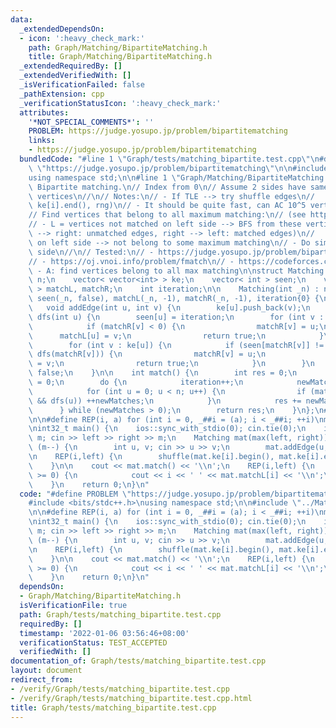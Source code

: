 ```yaml
---
data:
  _extendedDependsOn:
  - icon: ':heavy_check_mark:'
    path: Graph/Matching/BipartiteMatching.h
    title: Graph/Matching/BipartiteMatching.h
  _extendedRequiredBy: []
  _extendedVerifiedWith: []
  _isVerificationFailed: false
  _pathExtension: cpp
  _verificationStatusIcon: ':heavy_check_mark:'
  attributes:
    '*NOT_SPECIAL_COMMENTS*': ''
    PROBLEM: https://judge.yosupo.jp/problem/bipartitematching
    links:
    - https://judge.yosupo.jp/problem/bipartitematching
  bundledCode: "#line 1 \"Graph/tests/matching_bipartite.test.cpp\"\n#define PROBLEM\
    \ \"https://judge.yosupo.jp/problem/bipartitematching\"\n\n#include <bits/stdc++.h>\n\
    using namespace std;\n\n#line 1 \"Graph/Matching/BipartiteMatching.h\"\n// Max\
    \ Bipartite matching.\n// Index from 0\n// Assume 2 sides have same number of\
    \ vertices\n//\n// Notes:\n// - If TLE --> try shuffle edges\n//   REP(i,n) shuffle(ke[i].begin(),\
    \ ke[i].end(), rng)\n// - It should be quite fast, can AC 10^5 vertices\n//\n\
    // Find vertices that belong to all maximum matching:\n// (see https://codeforces.com/gym/100337/submission/139751832)\n\
    // - L = vertices not matched on left side --> BFS from these vertices\n//   (left\
    \ --> right: unmatched edges, right --> left: matched edges)\n//   reachable vertices\
    \ on left side --> not belong to some maximum matching\n// - Do similar for right\
    \ side\n//\n// Tested:\n// - https://judge.yosupo.jp/problem/bipartitematching\n\
    // - https://oj.vnoi.info/problem/fmatch\n// - https://codeforces.com/gym/100337\
    \ - A: find vertices belong to all max matching\n\nstruct Matching {\n    int\
    \ n;\n    vector< vector<int> > ke;\n    vector< int > seen;\n    vector< int\
    \ > matchL, matchR;\n    int iteration;\n\n    Matching(int _n) : n(_n), ke(_n),\
    \ seen(_n, false), matchL(_n, -1), matchR(_n, -1), iteration{0} {\n    }\n\n \
    \   void addEdge(int u, int v) {\n        ke[u].push_back(v);\n    }\n\n    bool\
    \ dfs(int u) {\n        seen[u] = iteration;\n        for (int v : ke[u]) {\n\
    \            if (matchR[v] < 0) {\n                matchR[v] = u;\n          \
    \      matchL[u] = v;\n                return true;\n            }\n        }\n\
    \        for (int v : ke[u]) {\n            if (seen[matchR[v]] != iteration &&\
    \ dfs(matchR[v])) {\n                matchR[v] = u;\n                matchL[u]\
    \ = v;\n                return true;\n            }\n        }\n        return\
    \ false;\n    }\n\n    int match() {\n        int res = 0;\n        int newMatches\
    \ = 0;\n        do {\n            iteration++;\n            newMatches = 0;\n\
    \            for (int u = 0; u < n; u++) {\n                if (matchL[u] < 0\
    \ && dfs(u)) ++newMatches;\n            }\n            res += newMatches;\n  \
    \      } while (newMatches > 0);\n        return res;\n    }\n};\n#line 7 \"Graph/tests/matching_bipartite.test.cpp\"\
    \n\n#define REP(i, a) for (int i = 0, _##i = (a); i < _##i; ++i)\nmt19937 rng(chrono::steady_clock::now().time_since_epoch().count());\n\
    \nint32_t main() {\n    ios::sync_with_stdio(0); cin.tie(0);\n    int left, right,\
    \ m; cin >> left >> right >> m;\n    Matching mat(max(left, right));\n    while\
    \ (m--) {\n        int u, v; cin >> u >> v;\n        mat.addEdge(u, v);\n    }\n\
    \n    REP(i,left) {\n        shuffle(mat.ke[i].begin(), mat.ke[i].end(), rng);\n\
    \    }\n\n    cout << mat.match() << '\\n';\n    REP(i,left) {\n        if (mat.matchL[i]\
    \ >= 0) {\n            cout << i << ' ' << mat.matchL[i] << '\\n';\n        }\n\
    \    }\n    return 0;\n}\n"
  code: "#define PROBLEM \"https://judge.yosupo.jp/problem/bipartitematching\"\n\n\
    #include <bits/stdc++.h>\nusing namespace std;\n\n#include \"../Matching/BipartiteMatching.h\"\
    \n\n#define REP(i, a) for (int i = 0, _##i = (a); i < _##i; ++i)\nmt19937 rng(chrono::steady_clock::now().time_since_epoch().count());\n\
    \nint32_t main() {\n    ios::sync_with_stdio(0); cin.tie(0);\n    int left, right,\
    \ m; cin >> left >> right >> m;\n    Matching mat(max(left, right));\n    while\
    \ (m--) {\n        int u, v; cin >> u >> v;\n        mat.addEdge(u, v);\n    }\n\
    \n    REP(i,left) {\n        shuffle(mat.ke[i].begin(), mat.ke[i].end(), rng);\n\
    \    }\n\n    cout << mat.match() << '\\n';\n    REP(i,left) {\n        if (mat.matchL[i]\
    \ >= 0) {\n            cout << i << ' ' << mat.matchL[i] << '\\n';\n        }\n\
    \    }\n    return 0;\n}\n"
  dependsOn:
  - Graph/Matching/BipartiteMatching.h
  isVerificationFile: true
  path: Graph/tests/matching_bipartite.test.cpp
  requiredBy: []
  timestamp: '2022-01-06 03:56:46+08:00'
  verificationStatus: TEST_ACCEPTED
  verifiedWith: []
documentation_of: Graph/tests/matching_bipartite.test.cpp
layout: document
redirect_from:
- /verify/Graph/tests/matching_bipartite.test.cpp
- /verify/Graph/tests/matching_bipartite.test.cpp.html
title: Graph/tests/matching_bipartite.test.cpp
---
```

